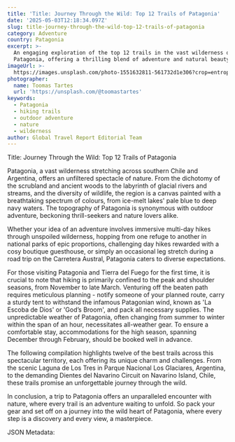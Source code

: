 ```yaml
---
title: 'Title: Journey Through the Wild: Top 12 Trails of Patagonia'
date: '2025-05-03T12:18:34.097Z'
slug: title-journey-through-the-wild-top-12-trails-of-patagonia
category: Adventure
country: Patagonia
excerpt: >-
  An engaging exploration of the top 12 trails in the vast wilderness of
  Patagonia, offering a thrilling blend of adventure and natural beauty.
imageUrl: >-
  https://images.unsplash.com/photo-1551632811-561732d1e306?crop=entropy&cs=tinysrgb&fit=max&fm=jpg&ixid=M3w3Mzk5OTB8MHwxfHNlYXJjaHwyfHxQYXRhZ29uaWF8ZW58MHwwfHx8MTc0NjI3NDY2NHww&ixlib=rb-4.0.3&q=80&w=1080
photographer:
  name: Toomas Tartes
  url: 'https://unsplash.com/@toomastartes'
keywords:
  - Patagonia
  - hiking trails
  - outdoor adventure
  - nature
  - wilderness
author: Global Travel Report Editorial Team
---
```

Title: Journey Through the Wild: Top 12 Trails of Patagonia

Patagonia, a vast wilderness stretching across southern Chile and Argentina, offers an unfiltered spectacle of nature. From the dichotomy of the scrubland and ancient woods to the labyrinth of glacial rivers and streams, and the diversity of wildlife, the region is a canvas painted with a breathtaking spectrum of colours, from ice-melt lakes' pale blue to deep navy waters. The topography of Patagonia is synonymous with outdoor adventure, beckoning thrill-seekers and nature lovers alike.

Whether your idea of an adventure involves immersive multi-day hikes through unspoiled wilderness, hopping from one refuge to another in national parks of epic proportions, challenging day hikes rewarded with a cosy boutique guesthouse, or simply an occasional leg stretch during a road trip on the Carretera Austral, Patagonia caters to diverse expectations.

For those visiting Patagonia and Tierra del Fuego for the first time, it is crucial to note that hiking is primarily confined to the peak and shoulder seasons, from November to late March. Venturing off the beaten path requires meticulous planning - notify someone of your planned route, carry a sturdy tent to withstand the infamous Patagonian wind, known as 'La Escoba de Dios' or 'God’s Broom', and pack all necessary supplies. The unpredictable weather of Patagonia, often changing from summer to winter within the span of an hour, necessitates all-weather gear. To ensure a comfortable stay, accommodations for the high season, spanning December through February, should be booked well in advance.

The following compilation highlights twelve of the best trails across this spectacular territory, each offering its unique charm and challenges. From the scenic Laguna de Los Tres in Parque Nacional Los Glaciares, Argentina, to the demanding Dientes del Navarino Circuit on Navarino Island, Chile, these trails promise an unforgettable journey through the wild.

In conclusion, a trip to Patagonia offers an unparalleled encounter with nature, where every trail is an adventure waiting to unfold. So pack your gear and set off on a journey into the wild heart of Patagonia, where every step is a discovery and every view, a masterpiece.

JSON Metadata:
